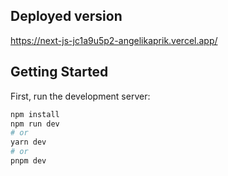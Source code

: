 ## Deployed version
https://next-js-jc1a9u5p2-angelikaprik.vercel.app/

## Getting Started

First, run the development server:

```bash
npm install
npm run dev
# or
yarn dev
# or
pnpm dev
```
